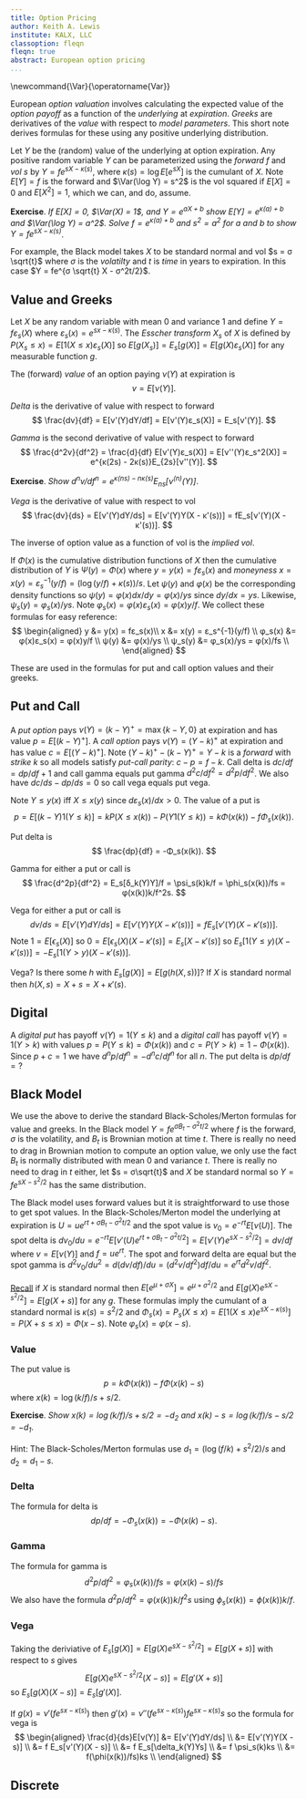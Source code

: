 ```yaml
---
title: Option Pricing
author: Keith A. Lewis
institute: KALX, LLC
classoption: fleqn
fleqn: true
abstract: European option pricing
...
```


\newcommand{\Var}{\operatorname{Var}}

European _option valuation_ involves calculating the expected value of
the _option payoff_ as a function of the _underlying_ at _expiration_.
_Greeks_ are derivatives of the _value_ with respect to _model parameters_.
This short note derives formulas for these using any positive underlying distribution.

Let $Y$ be the (random) value of the underlying at option expiration.
Any positive random variable $Y$ can be parameterized using the _forward_ $f$
and _vol_ $s$ by
$Y = f e^{s X - κ(s)}$, where $κ(s) = \log E[e^{s X}]$ is the cumulant of $X$.
Note $E[Y] = f$ is the forward and $\Var(\log Y) = s^2$ is the vol squared
if $E[X] = 0$ and $E[X^2] = 1$, which we can, and do, assume.

__Exercise__. _If $E[X] = 0$, $\Var(X) = 1$, and $Y = e^{aX + b}$
show $E[Y] = e^{κ(a) + b}$ and $\Var(\log Y) = a^2$.
Solve $f = e^{κ(a) + b}$ and $s^2 = a^2$ for $a$ and $b$
to show $Y = fe^{sX - κ(s)}$_.

For example, the Black model takes $X$ to be standard normal and vol
$s = σ \sqrt{t}$ where $σ$ is the _volatilty_ and $t$ is _time_ in years to expiration.
In this case $Y = fe^{σ \sqrt{t} X - σ^2t/2}$.

## Value and Greeks

Let $X$ be any random variable with mean 0 and variance 1 and define
$Y = fε_s(X)$ where $ε_s(x) = e^{sx - κ(s)}$.
The _Esscher transform_ $X_s$
of $X$ is defined by $P(X_s\le x) = E[1(X\le x)ε_s(X)]$
so $E[g(X_s)] = E_s[g(X)] = E[g(X)ε_s(X)]$ for any measurable function $g$.

The (forward) _value_ of an option paying $ν(Y)$ at expiration is
$$
v = E[ν(Y)].
$$

_Delta_ is the derivative of value with respect to forward
$$
	\frac{dv}{df} = E[ν'(Y)dY/df] = E[ν'(Y)ε_s(X)] = E_s[ν'(Y)].
$$

_Gamma_ is the second derivative of value with respect to forward
$$
	\frac{d^2v}{df^2} = \frac{d}{df} E[ν'(Y)ε_s(X)] = E[ν''(Y)ε_s^2(X)] = e^{κ(2s) - 2κ(s)}E_{2s}[ν''(Y)].
$$

__Exercise__. _Show $d^nv/df^n = e^{κ(ns) - nκ(s)}E_{ns}[ν^{(n)}(Y)]$_.

_Vega_ is the derivative of value with respect to vol
$$
	\frac{dv}{ds} = E[ν'(Y)dY/ds] = E[ν'(Y)Y(X - κ'(s))] = fE_s[ν'(Y)(X - κ'(s))].
$$

The inverse of option value as a function of vol is the _implied vol_.

If $Φ(x)$ is the cumulative distribution functions of $X$ then the cumulative
distribution of $Y$ is $Ψ(y) = Φ(x)$ where $y = y(x) = fε_s(x)$
and _moneyness_ $x = x(y) = ε_s^{-1}(y/f) = (\log(y/f) + κ(s))/s$.
Let $ψ(y)$ and $φ(x)$ be the corresponding density functions so
$ψ(y) = φ(x)dx/dy = φ(x)/ys$ since $dy/dx = ys$.
Likewise, $ψ_s(y) = φ_s(x)/ys$.
Note $φ_s(x) = φ(x)ε_s(x) = φ(x)y/f$.
We collect these formulas for easy reference:
$$
\begin{aligned}
	y &= y(x) = fε_s(x)\\
	x &= x(y) = ε_s^{-1}(y/f) \\
	φ_s(x) &= φ(x)ε_s(x) = φ(x)y/f \\
	ψ(y) &= φ(x)/ys \\
	ψ_s(y) &= φ_s(x)/ys = φ(x)/fs \\
\end{aligned}
$$

These are used in the formulas for put and call option values and their greeks.

## Put and Call

A _put option_ pays $\nu(Y) = (k - Y)^+ = \max\{k - Y,0\}$ at expiration and has value
$p = E[(k - Y)^+]$.
A _call option_ pays $\nu(Y) = (Y - k)^+$ at expiration and has value $c = E[(Y - k)^+]$.
Note $(Y - k)^+ - (k - Y)^+ = Y - k$ is a _forward_ with _strike_ $k$ so
all models satisfy _put-call parity_: $c - p = f - k$.
Call delta is $dc/df = dp/df + 1$ and call gamma equals put gamma $d^2c/df^2 = d^2p/df^2$.
We also have $dc/ds - dp/ds = 0$ so call vega equals put vega.

Note $Y \le y(x)$ iff $X \le x(y)$ since $dε_s(x)/dx > 0$.
The value of a put is
$$
  p = E[(k - Y)1(Y\le k)] = k P(X \le x(k)) - P(Y 1(Y \le k)) = k Φ(x(k)) - f Φ_s(x(k)).
$$

Put delta is
$$
	\frac{dp}{df} = -Φ_s(x(k)). 
$$

Gamma for either a put or call is
$$
	\frac{d^2p}{df^2} = E_s[δ_k(Y)Y]/f = \psi_s(k)k/f = \phi_s(x(k))/fs = φ(x(k))k/f^2s.
$$

Vega for either a put or call is
$$
	dv/ds = E[ν'(Y) dY/ds] = E[ν'(Y)Y(X - κ'(s))] = fE_s[ν'(Y)(X - κ'(s))].
$$ 
Note $1 = E[\epsilon_s(X)]$ so $0 = E[\epsilon_s(X)(X - κ'(s)] = E_s[X - κ'(s)]$
so $E_s[1(Y\le y)(X - κ'(s))] = -E_s[1(Y > y)(X - κ'(s))]$.

Vega? Is there some $h$ with $E_s[g(X)] = E[g(h(X,s))]$?
If $X$ is standard normal then $h(X,s) = X + s = X + κ'(s)$.

## Digital

A _digital put_ has payoff $ν(Y) = 1(Y \le k)$ and a _digital call_ has payoff $ν(Y) = 1(Y > k)$
with values $p = P(Y \le k) = \Phi(x(k))$ and $c = P(Y > k) = 1 - \Phi(x(k))$.
Since $p + c = 1$ we have $d^np/df^n = -d^nc/df^n$ for all $n$.
The put delta is $dp/df = ?$

## Black Model

We use the above to derive the standard Black-Scholes/Merton formulas
for value and greeks. In the Black model $Y = fe^{σB_t - σ^2t/2}$ where
$f$ is the forward, $σ$ is the volatility, and
$B_t$ is Brownian motion at time $t$. There is really no need to drag
in Brownian motion to compute an option value, we only use the fact
$B_t$ is normally distributed with mean $0$ and variance $t$. There is really no need
to drag in $t$ either, let $s = σ\sqrt{t}$ and $X$ be standard normal
so $Y = fe^{sX - s^2/2}$ has the same distribution.

The Black model uses forward values but it is straightforward to
use those to get spot values. In the Black-Scholes/Merton model
the underlying at expiration is
$U = ue^{rt + σB_t - σ^2t/2}$ and the spot value is $v_0 = e^{-rt}E[ν(U)]$. 
The spot delta is $dv_0/du = e^{-rt}E[ν'(U)e^{rt + σB_t - σ^2t/2}]
= E[ν'(Y)e^{s X - s^2/2}] = dv/df$ where $v = E[ν(Y)]$ and $f = ue^{rt}$.
The spot and forward delta are equal but
the spot gamma is $d^2v_0/du^2 = d(dv/df)/du = (d^2v/df^2) df/du = e^{rt} d^2v/df^2$.

[Recall](cdf.html#normal) if $X$ is standard normal then $E[e^{μ + σ X}] = e^{μ + σ^2/2}$
and $E[g(X)e^{s X - s^2/2}] = E[g(X + s)]$ for any $g$.
These formulas imply the cumulant of a standard normal is $κ(s) = s^2/2$
and $Φ_s(x) = P_s(X\le x) = E[1(X\le x)e^{s X - κ(s)}] = P(X + s \le x) = Φ(x - s)$.
Note $φ_s(x) = φ(x - s)$.

### Value

The put value is 
$$
	p = k Φ(x(k)) - f Φ(x(k) - s)
$$
where $x(k) = \log(k/f)/s + s/2$.

__Exercise__. _Show $x(k) = \log(k/f)/s + s/2 = -d_2$ and $x(k) - s = \log(k/f)/s - s/2 = -d_1$_.

Hint: The Black-Scholes/Merton formulas use $d_1 = (\log(f/k) + s^2/2)/s$ and $d_2 = d_1 - s$.

### Delta

The formula for delta is
$$
	dp/df = -Φ_s(x(k)) = -Φ(x(k) - s).
$$

### Gamma

The formula for gamma is
$$
	d^2p/df^2 = φ_s(x(k))/fs = φ(x(k) - s)/fs
$$
We also have the formula $d^2p/df^2 = φ(x(k))k/f^2s$
using $\phi_s(x(k)) = \phi(x(k))k/f$.

### Vega

Taking the deriviative of $E_s[g(X)] = E[g(X)e^{s X - s^2/2}] = E[g(X + s)]$ with
respect to $s$ gives
$$
	E[g(X)e^{s X - s^2/2}(X - s)] = E[g'(X + s)]
$$
so $E_s[g(X)(X - s)] = E_s[g'(X)]$.

If $g(x) = \nu'(fe^{sx - κ(s)})$ then $g'(x) = \nu''(fe^{sx - κ(s)})fe^{sx - κ(s)}s$
so the formula for vega is
$$
\begin{aligned}
\frac{d}{ds}E[ν(Y)] &= E[ν'(Y)dY/ds] \\
	&= E[ν'(Y)Y(X - s)] \\
	&= f E_s[ν'(Y)(X - s)] \\
	&= f E_s[\delta_k(Y)Ys] \\
	&= f \psi_s(k)ks \\
	&= f(\phi(x(k))/fs)ks \\
\end{aligned}
$$

## Discrete


<!--
## Fourier Transform

$\hat{\phi}(\xi) = E[e^{-2\pi i\xi X}] = e^{κ(-2\pi i \xi)}$

$\check{h}(x) = \int h(\xi)e^{2\pi i x\xi}\,dx$.

$\hat{\phi_s}(\xi) = E_s[e^{-2\pi i \xi X}]
= E[e^{-2\pi i \xi X}e^{sX - κ(s)}]
= E[e^{(s -2\pi i \xi) X}e^{-κ(s)}]
= e^{κ(s - 2\pi i\xi} - κ(s))$

$E[g(X)] = \int_{-\infty}^\infty g(x)\phi(x)\,dx
= \int_{-\infty}^\infty \hat{g}(\xi)\hat{\phi}(\xi)\,d\xi
= \int_{-\infty}^\infty \hat{g}(\xi)e^{κ(-2\pi i\xi)}\,d\xi$

## Discrete

A _discrete_ random variable has values $(x_i)$ with probabilities $(p_i)$ where
$p_i \ge 0$ and $\sum_i p_i = 1$.
Its cdf is $P(X\le x) = \sum_i 1(x_i\le x) p_i$ and pdf is $\sum_i δ_{x_i} p_i$.
The cumulant is $κ(s) = \log(\sum_ie^{s x_i} p_i} = \log e(s)$ so
$κ'(s) = e'(s)/e(s)$ and $κ''(s) = (e(s) e''(s) - e'(s)^2)/e(s)^2$.
Note $e^{(n)}(s) = \sum_i e^{s x_i} x_i^n p_i$ for $n \ge 0$.

## Trinomial

Define $X$ by $P(x = -a) = p$, $P(X = b) = q$, and $P(X = 0) = 1 - p - q$, $a,b\ge 0$.
If $0 = E[X] = -ap + bq$ and $\Var(X) = E[X^2] = a^2p + b^2 q$ then
$p = 1/a(a + b)$ and $q = 1/b(a+b)$. The condition $p + q \le 1$
is $ab \ge 1$. We parameterize this by $a = e^α$, $b = e^β$
where $α + β\ge 0$ so $p = 1/e^{α}(e^α + e^β)$
and $q = 1/e^{β}(e^α + e^β)$. Note $a,b\ge0$ for all $α,β$.

The cumulant is 

$$
\begin{aligned}
κ(s) &= \log E[e^{sX)] \\
     &= \log(pe^{-sa) + (1 - p - q) + qe^{sb)) \\
     &= \log(
	 		e^{-se^α)/e^{α}(e^α + e^β)
			+ (1 - 1/e^{α}(e^α + e^β) - 1/e^β(e^α + e^β))
			+ e^{se^β)/e^{β}(e^α + e^β)) \\
\end{aligned}
$$

## Remarks

If the cumulative distribution function of $X$ is $Φ$, that is $P(X\le x) = Φ(x)$,
and $g$ is invertible then the cdf of $Y = g(X)$ is $Ψ = Φ\circ g^{-1}$. For example,
if $X$ has mean $0$ and variance $1$ and $g(x) = μ + σ x$ then $Y = g(X)$ has mean
$μ$, variance $σ^2$, and $Ψ(y) = P(Y\le y) = Φ((y - μ)/σ)$.

The probability density function of $Y = g(X)$ is $ψ(y) = Ψ'(y) =
(φ\circ g^{-1}(y))(g^{-1})'(y)$.  Recall $(g^{-1})'(y) = 1/g'\circ
g^{-1}(y)$ so  $ψ(y) = (φ(g^{-1}(y))/g'(g^{-1}(y)) = φ(x)/g'(x)$
if $g(x) = y$.
-->
